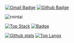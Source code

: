 [![Gmail Badge](https://img.shields.io/badge/-ho46825@gmail.com-c14438?style=flat&logo=Gmail&logoColor=white&link=mailto:ho46825@gmail.com)](mailto:ho46825@gmail.com) [![Github Badge](https://img.shields.io/badge/-rnintai-grey?style=flat&logo=github&logoColor=white&link=https://github.com/rnintai/)](https://www.github.com/rnintai/) 

<p align=left> <img src=https://komarev.com/ghpvc/?username=rnintai alt=rnintai /> </p>

[![Top Stack](https://widget.realdeveloper.pro/api/top?stack=JavaScript,Python,Java)](https://github.com/rnintai)
[![Badge](https://widget.realdeveloper.pro/api/badge?title=Languages&badges=JavaScript,TypeScript,React)](https://github.com/rnintai)

[![Github stats](https://github-readme-stats.vercel.app/api?username=rnintai&show_icons=true&include_all_commits=true)](https://github.com/rnintai/github-readme-stats)
[![Top Langs](https://github-readme-stats.vercel.app/api/top-langs/?username=rnintai&layout=compact)](https://github.com/rnintai/github-readme-stats)
